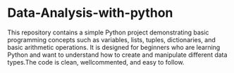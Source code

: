 # Data-Analysis-with-python
This repository contains a simple Python project demonstrating basic programming concepts such as variables, lists, tuples, dictionaries, and basic arithmetic operations. It is designed for beginners who are learning Python and want to understand how to create and manipulate different data types.The code is clean, wellcommented, and easy to follow.
